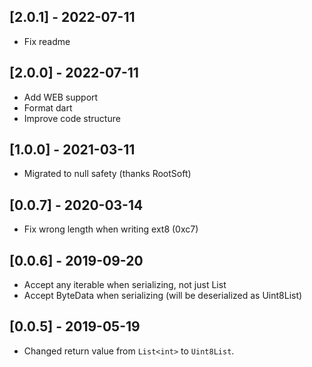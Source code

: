 ## [2.0.1] - 2022-07-11

* Fix readme

## [2.0.0] - 2022-07-11

* Add WEB support
* Format dart
* Improve code structure

## [1.0.0] - 2021-03-11

* Migrated to null safety (thanks RootSoft)

## [0.0.7] - 2020-03-14

* Fix wrong length when writing ext8 (0xc7)

## [0.0.6] - 2019-09-20

* Accept any iterable when serializing, not just List
* Accept ByteData when serializing (will be deserialized as Uint8List)

## [0.0.5] - 2019-05-19

* Changed return value from `List<int>` to `Uint8List`.
